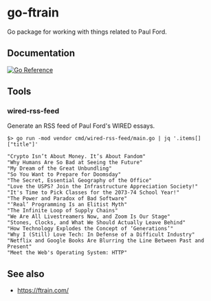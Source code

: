 # go-ftrain

Go package for working with things related to Paul Ford.

## Documentation

[![Go Reference](https://pkg.go.dev/badge/github.com/aaronland/go-ftrain.svg)](https://pkg.go.dev/github.com/aaronland/go-ftrain)

## Tools

### wired-rss-feed

Generate an RSS feed of Paul Ford's WIRED essays.

```
$> go run -mod vendor cmd/wired-rss-feed/main.go | jq '.items[]["title"]'

"Crypto Isn’t About Money. It’s About Fandom"
"Why Humans Are So Bad at Seeing the Future"
"My Dream of the Great Unbundling"
"So You Want to Prepare for Doomsday"
"The Secret, Essential Geography of the Office"
"Love the USPS? Join the Infrastructure Appreciation Society!"
"It's Time to Pick Classes for the 2073-74 School Year!"
"The Power and Paradox of Bad Software"
"‘Real’ Programming Is an Elitist Myth"
"The Infinite Loop of Supply Chains"
"We Are All Livestreamers Now, and Zoom Is Our Stage"
"Stones, Clocks, and What We Should Actually Leave Behind"
"How Technology Explodes the Concept of ‘Generations’"
"Why I (Still) Love Tech: In Defense of a Difficult Industry"
"Netflix and Google Books Are Blurring the Line Between Past and Present"
"Meet the Web's Operating System: HTTP"
```

## See also

* https://ftrain.com/